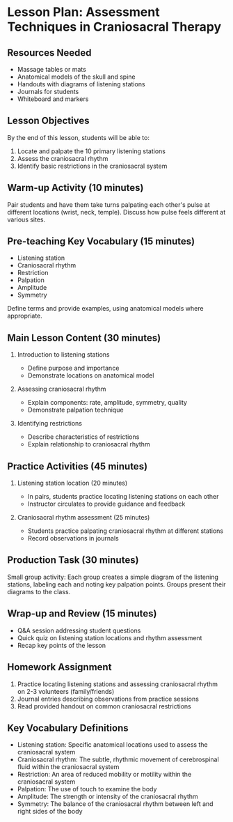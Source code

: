 # Lesson Plan: Assessment Techniques in Craniosacral Therapy

## Resources Needed

- Massage tables or mats
- Anatomical models of the skull and spine
- Handouts with diagrams of listening stations
- Journals for students
- Whiteboard and markers

## Lesson Objectives

By the end of this lesson, students will be able to:
1. Locate and palpate the 10 primary listening stations
2. Assess the craniosacral rhythm
3. Identify basic restrictions in the craniosacral system

## Warm-up Activity (10 minutes)

Pair students and have them take turns palpating each other's pulse at different locations (wrist, neck, temple). Discuss how pulse feels different at various sites.

## Pre-teaching Key Vocabulary (15 minutes)

- Listening station
- Craniosacral rhythm
- Restriction
- Palpation
- Amplitude
- Symmetry

Define terms and provide examples, using anatomical models where appropriate.

## Main Lesson Content (30 minutes)

1. Introduction to listening stations
   - Define purpose and importance
   - Demonstrate locations on anatomical model

2. Assessing craniosacral rhythm
   - Explain components: rate, amplitude, symmetry, quality
   - Demonstrate palpation technique

3. Identifying restrictions
   - Describe characteristics of restrictions
   - Explain relationship to craniosacral rhythm

## Practice Activities (45 minutes)

1. Listening station location (20 minutes)
   - In pairs, students practice locating listening stations on each other
   - Instructor circulates to provide guidance and feedback

2. Craniosacral rhythm assessment (25 minutes)
   - Students practice palpating craniosacral rhythm at different stations
   - Record observations in journals

## Production Task (30 minutes)

Small group activity: Each group creates a simple diagram of the listening stations, labeling each and noting key palpation points. Groups present their diagrams to the class.

## Wrap-up and Review (15 minutes)

- Q&A session addressing student questions
- Quick quiz on listening station locations and rhythm assessment
- Recap key points of the lesson

## Homework Assignment

1. Practice locating listening stations and assessing craniosacral rhythm on 2-3 volunteers (family/friends)
2. Journal entries describing observations from practice sessions
3. Read provided handout on common craniosacral restrictions

## Key Vocabulary Definitions

- Listening station: Specific anatomical locations used to assess the craniosacral system
- Craniosacral rhythm: The subtle, rhythmic movement of cerebrospinal fluid within the craniosacral system
- Restriction: An area of reduced mobility or motility within the craniosacral system
- Palpation: The use of touch to examine the body
- Amplitude: The strength or intensity of the craniosacral rhythm
- Symmetry: The balance of the craniosacral rhythm between left and right sides of the body